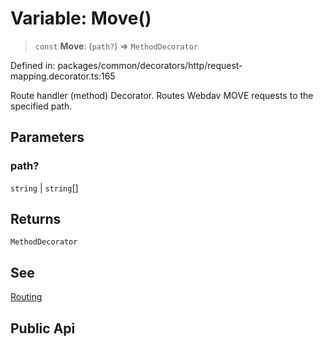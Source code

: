 # Variable: Move()

> `const` **Move**: (`path?`) => `MethodDecorator`

Defined in: packages/common/decorators/http/request-mapping.decorator.ts:165

Route handler (method) Decorator. Routes Webdav MOVE requests to the specified path.

## Parameters

### path?

`string` | `string`[]

## Returns

`MethodDecorator`

## See

[Routing](https://docs.nestjs.com/controllers#routing)

## Public Api
